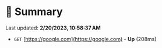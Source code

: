 # 📖 Summary
Last updated: **2/20/2023, 10:58:37 AM**

- `GET` [https://google.com](https://google.com) - **Up** (208ms)

